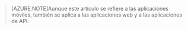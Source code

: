 > [AZURE.NOTE]Aunque este artículo se refiere a las aplicaciones móviles, también se aplica a las aplicaciones web y a las aplicaciones de API.

<!---HONumber=Sept15_HO4-->